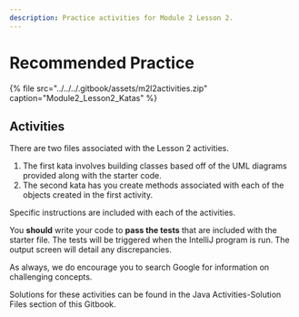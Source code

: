 ```yaml
---
description: Practice activities for Module 2 Lesson 2.
---
```


# Recommended Practice

{% file src="../../../.gitbook/assets/m2l2activities.zip" caption="Module2\_Lesson2\_Katas" %}

## Activities

There are two files associated with the Lesson 2 activities.  

1. The first kata involves building classes based off of the UML diagrams provided along with the starter code. 
2. The second kata has you create methods associated with each of the objects created in the first activity. 

Specific instructions are included with each of the activities. 

You **should** write your code to **pass the tests** that are included with the starter file. The tests will be triggered when the IntelliJ program is run. The output screen will detail any discrepancies.  

As always, we do encourage you to search Google for information on challenging concepts.

Solutions for these activities can be found in the Java Activities-Solution Files section of this Gitbook. 

